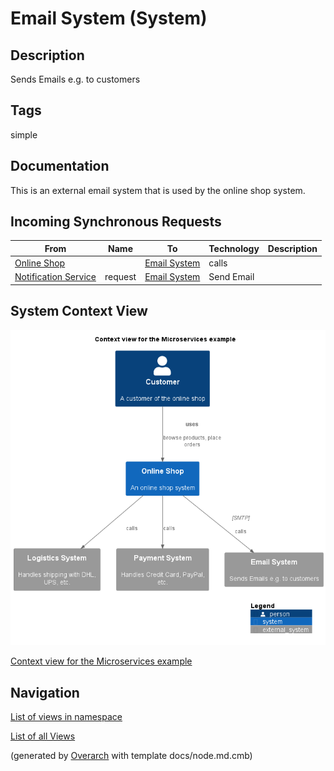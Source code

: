 
# Email System (System)
## Description
Sends Emails e.g. to customers


## Tags
simple

## Documentation
This is an external email system that is used by the online shop system.
## Incoming Synchronous Requests 
| From | Name | To | Technology | Description |
|---|---|---|---|---|
| [Online Shop](../../../../software-development/architecture/example/microservices/online-shop.md) |  | [Email System](../../../../software-development/architecture/example/microservices/email-system.md) | calls |
| [Notification Service](../../../../software-development/architecture/example/microservices/notification-service.md) | request | [Email System](../../../../software-development/architecture/example/microservices/email-system.md) | Send Email |

## System Context View
![Context view for the Microservices example](../../../../software-development/architecture/example/microservices/context-view.png)

[Context view for the Microservices example](../../../../software-development/architecture/example/microservices/context-view.md)


## Navigation
[List of views in namespace](./views-in-namespace.md)

[List of all Views](../../../../views.md)


(generated by [Overarch](https://github.com/soulspace-org/overarch) with template docs/node.md.cmb)
